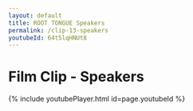 ```yaml
---
layout: default
title: ROOT TONGUE Speakers
permalink: /clip-13-speakers
youtubeId: 64t5lqHNUt8
---
```

# Film Clip - Speakers

{% include youtubePlayer.html id=page.youtubeId %}
